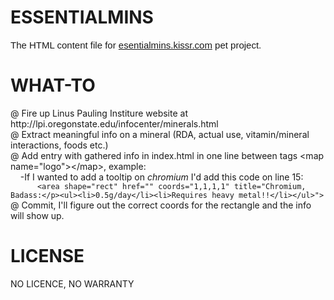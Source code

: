 ESSENTIALMINS
============

<p><span style="font-family:helvetica,arial,freesans,clean,sans-serif; font-size:15px">The HTML content file for <a href="http://esentialmins.kissr.com">esentialmins.kissr.com</a> pet project.</span></p>



WHAT-TO
============

<p>@ Fire up Linus Pauling Institure website at http://lpi.oregonstate.edu/infocenter/minerals.html&nbsp;<br />
@ Extract meaningful info on a mineral (RDA, actual use, vitamin/mineral interactions, foods etc.)&nbsp;<br />
@ Add entry with gathered info in index.html in one line between tags &lt;map name=&quot;logo&quot;&gt;&lt;/map&gt;, example:<br />
&nbsp; &nbsp; -If I wanted to add a tooltip on <em>chromium</em> I&#39;d add this code on line 15:&nbsp;<br />
<code>&nbsp; &nbsp; &nbsp; &lt;area shape=&quot;rect&quot; href=&quot;&quot; coords=&quot;1,1,1,1&quot; title=&quot;Chromium, Badass:&lt;/p&gt;&lt;ul&gt;&lt;li&gt;0.5g/day&lt;/li&gt;&lt;li&gt;Requires heavy metal!!&lt;/li&gt;&lt;/ul&gt;&quot;&gt;<br /></code>
@ Commit, I&#39;ll figure out the correct coords for the rectangle and the info will show up.</p>


LICENSE
============

NO LICENCE, NO WARRANTY
